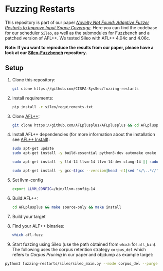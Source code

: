 # Fuzzing Restarts

This repository is part of our paper *[Novelty Not Found: Adaptive Fuzzer Restarts to Improve Input Space Coverage](https://mschloegel.me/paper/schiller2023fuzzerrestarts.pdf)*. Here you can find the codebase for our scheduler `Sileo`, as well as the submodules for Fuzzbench and a patched version of AFL++. We tested Sileo with AFL++ 4.04c and 4.06c.

**Note: If you want to reproduce the results from our paper, please have a look at our [Sileo-Fuzzbench](https://github.com/CISPA-SysSec/fuzzing-restarts) repository.**

## Setup

1. Clone this repository:

    ```bash
   git clone https://github.com/CISPA-SysSec/fuzzing-restarts
    ```

2. Install requirements:

   ```bash
   pip install -r sileo/requirements.txt
   ```

3. Clone [AFL++](https://github.com/AFLplusplus/AFLplusplus):

   ```bash
   git clone https://github.com/AFLplusplus/AFLplusplus && cd AFLplusplus && git checkout tags/4.04c
   ```

4. Install AFL++ dependencies (for more information about the installation see [AFL++ Install](https://github.com/AFLplusplus/AFLplusplus/blob/stable/docs/INSTALL.md)):

   ```bash
   sudo apt-get update
   sudo apt-get install -y build-essential python3-dev automake cmake git flex bison libglib2.0-dev libpixman-1-dev python3-setuptools cargo libgtk-3-dev

   sudo apt-get install -y lld-14 llvm-14 llvm-14-dev clang-14 || sudo apt-get install -y lld llvm llvm-dev clang
   
   sudo apt-get install -y gcc-$(gcc --version|head -n1|sed 's/\..*//'|sed 's/.* //')-plugin-dev libstdc++-$(gcc --version|head -n1|sed 's/\..*//'|sed 's/.* //')-dev
   ```

5. Set llvm-config

   ```bash
   export LLVM_CONFIG=/bin/llvm-config-14
   ```

6. Build AFL++:

   ```bash
   cd AFLplusplus && make source-only && make install
   ```

7. Build your target

8. Find your ALF++ binaries:

    ```bash
    which afl-fuzz
    ```

9.  Start fuzzing using Sileo (use the path obtained from `which` for `afl_bin`). The following uses the corpus retention strategy `corpus_del` which refers to *Corpus Pruning* in our paper and objdump as example target:

   ```bash
   python3 fuzzing-restarts/sileo/sileo_main.py --mode corpus_del --purge --runtime 24 --log INFO --afl_bin path_to_afl_bin/afl-fuzz --afl_seed seeds_dir --afl_out out_dir --afl_target path_to_target/objdump --afl_target_args -s -g -G @@
   ```

